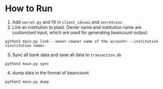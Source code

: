 # How to Run

1. Add `secret.py` and fill in `client_id=xxx` and `secret=xxx`
2. Link an institution to plaid. Owner name and institution name are customized input, which are used for generating beancount output.

`python3 main.py link --owner <owner name of the account> --institution <institution name>`


3. Sync all bank data and save all data to `transaction.db`

`python3 main.py sync`


4. dump data in the format of beancount

`python3 main.py dump`

